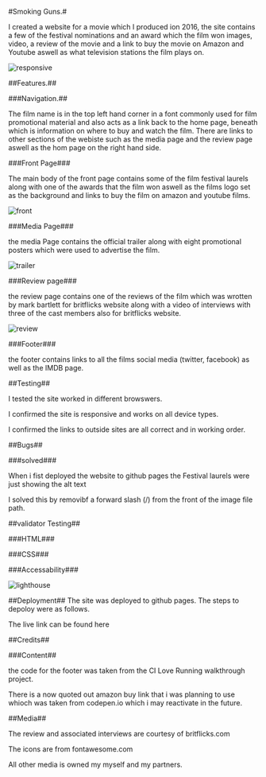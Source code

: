 #Smoking Guns.#

I created a website for a movie which I produced ion 2016, the site contains a few of the festival nominations and an award which the film won images, video, a review of the movie and a link to buy the movie on Amazon and Youtube aswell as what television stations the film plays on.

![responsive](https://user-images.githubusercontent.com/90483176/230973517-6d6af72a-a1cc-4ad4-9e9e-18bb243d6d56.jpg)


##Features.##

###Navigation.##

The film name is in the top left hand corner in a font commonly used for film promotional material and also acts as a link back to the home page, beneath which is information on where to buy and watch the film. There are links to other sections of the webiste such as the media page and the review page aswell as the hom page on the right hand side.

###Front Page###

The main body of the front page contains some of the film festival laurels along with one of the awards that the film won aswell as the films logo set as the background and links to buy the film on amazon and youtube films.

![front](https://user-images.githubusercontent.com/90483176/230976497-e7a686c0-8b4f-4a4b-82b1-63cb0cafb11b.jpg)


###Media Page###

the media Page contains the official trailer along with eight promotional posters which were used to advertise the film.

![trailer](https://user-images.githubusercontent.com/90483176/230976570-013a6c61-0476-450b-ad61-408a550ab919.jpg)

###Review page###

the review page contains one of the reviews of the film which was wrotten by mark bartlett for britflicks website along with a video of interviews with three of the cast members also for britflicks website.

![review](https://user-images.githubusercontent.com/90483176/230976665-cc7dd213-f5ab-49f9-b1c1-3f0b5c8b356f.jpg)


###Footer###

the footer contains links to all the films social media (twitter, facebook) as well as the IMDB page.

##Testing##

I tested the site worked in different browswers.

I confirmed the site is responsive and works on all device types.

I confirmed the links to outside sites are all correct and in working order.

##Bugs##

###solved###

When i fist deployed the website to github pages the Festival laurels were just showing the alt text 

I solved this by removibf a forward slash (/) from the front of the image file path.

##validator Testing##

###HTML###


###CSS###

###Accessability###

![lighthouse](https://user-images.githubusercontent.com/90483176/230979099-94499596-9d77-488c-9017-8c5bad418156.jpg)

##Deployment##
The site was deployed to github pages. The steps to depoloy were as follows.



The live link can be found here 

##Credits##

###Content##

the code for the footer was taken from the CI Love Running walkthrough project.

There is a now quoted out amazon buy link that i was planning to use whioch was taken from codepen.io which i may reactivate in the future.

##Media##

The review and associated interviews are courtesy of britflicks.com 

The icons are from fontawesome.com

All other media is owned my myself and my partners.
